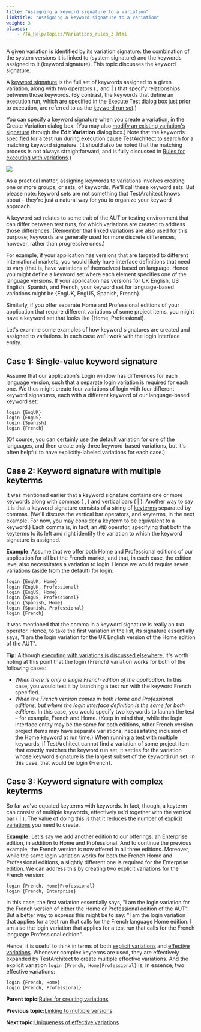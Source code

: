 ```yaml
--- 
title: "Assigning a keyword signature to a variation"
linktitle: "Assigning a keyword signature to a variation"
weight: 3
aliases: 
    - /TA_Help/Topics/Variations_rules_3.html
---
```


A given variation is identified by its variation signature: the combination of the system versions it is linked to \(system signature\) and the keywords assigned to it \(keyword signature\). This topic discusses the keyword signature.

A [keyword signature](/TA_Glossary/Topics/glossaryKeywordSignature.html) is the full set of keywords assigned to a given variation, along with two operators \( **,** and **\|** \) that specify relationships between those keywords. \(By contrast, the keywords that define an execution run, which are specified in the Execute Test dialog box just prior to execution, are referred to as the [keyword run set](/TA_Glossary/Topics/glossaryKeywordRunSet.html).\)

You can specify a keyword signature when you [create a variation](/TA_Help/Topics/Variations_create_keyword.html#step.dlg.create_var), in the Create Variation dialog box. \(You may also [modify an existing variation's signature](/TA_Help/Topics/Variations_create_keyword.html#postreq.dlg.edit_var) through the **Edit Variation** dialog box.\) Note that the keywords specified for a test run during execution cause TestArchitect to search for a matching keyword signature. \(It should also be noted that the matching process is not always straightforward, and is fully discussed in [Rules for executing with variations](/TA_Help/Topics/Variations_rules_executing.html).\)

![](/images//Images/Variations_set_of_keyword.02.png)

As a practical matter, assigning keywords to variations involves creating one or more groups, or sets, of keywords. We'll call these keyword sets. But please note: keyword sets are not something that TestArchitect knows about – they're just a natural way for you to organize your keyword approach.

A keyword set relates to some trait of the AUT or testing environment that can differ between test runs, for which variations are created to address those differences. \(Remember that linked variations are also used for this purpose; keywords are generally used for more discrete differences, however, rather than progressive ones.\)

For example, if your application has versions that are targeted to different international markets, you would likely have interface definitions that need to vary \(that is, have variations of themselves\) based on language. Hence you might define a keyword set where each element specifies one of the language versions. If your application has versions for UK English, US English, Spanish, and French, your keyword set for language-based variations might be \{EngUK, EngUS, Spanish, French\}.

Similarly, if you offer separate Home and Professional editions of your application that require different variations of some project items, you might have a keyword set that looks like \{Home, Professional\}.

Let's examine some examples of how keyword signatures are created and assigned to variations. In each case we'll work with the login interface entity.

## Case 1: Single-value keyword signature

Assume that our application's Login window has differences for each language version, such that a separate login variation is required for each one. We thus might create four variations of login with four different keyword signatures, each with a different keyword of our language-based keyword set:

```
login {EngUK}
login {EngUS}
login {Spanish}
login {French}
```

\(Of course, you can certainly use the default variation for one of the languages, and then create only three keyword-based variations, but it's often helpful to have explicitly-labeled variations for each case.\)

## Case 2: Keyword signature with multiple keyterms

It was mentioned earlier that a keyword signature contains one or more keywords along with commas \( , \) and vertical bars \( \| \). Another way to say it is that a keyword signature consists of a string of [keyterms](/TA_Glossary/Topics/glossaryKeyterm.html) separated by commas. \(We'll discuss the vertical bar operators, and keyterms, in the next example. For now, you may consider a keyterm to be equivalent to a keyword.\) Each comma is, in fact, an `AND` operator, specifying that both the keyterms to its left and right identify the variation to which the keyword signature is assigned.

**Example**: Assume that we offer both Home and Professional editions of our application for all but the French market, and that, in each case, the edition level also necessitates a variation to login. Hence we would require seven variations \(aside from the default\) for login:

```
login {EngUK, Home}
login {EngUK, Professional}
login {EngUS, Home}
login {EngUS, Professional}
login {Spanish, Home}
login {Spanish, Professional}
login {French}
```

It was mentioned that the comma in a keyword signature is really an `AND` operator. Hence, to take the first variation in the list, its signature essentially says, "I am the login variation for the UK English version of the Home edition of the AUT".

**Tip:** Although [executing with variations is discussed elsewhere](/TA_Help/Topics/Variations_rules_executing_2.html), it's worth noting at this point that the login \{French\} variation works for both of the following cases:

-   *When there is only a single French edition of the application.* In this case, you would test it by launching a test run with the keyword French specified.
-   *When the French version comes in both Home and Professional editions, but where the login interface definition is the same for both editions.* In this case, you would specify two keywords to launch the test – for example, French and Home. \(Keep in mind that, while the login interface entity may be the same for both editions, other French version project items may have separate variations, necessitating inclusion of the Home keyword at run time.\) When running a test with multiple keywords, if TestArchitect cannot find a variation of some project item that exactly matches the keyword run set, it settles for the variation whose keyword signature is the largest subset of the keyword run set. In this case, that would be login \{French\}.

## Case 3: Keyword signature with complex keyterms

So far we've equated keyterms with keywords. In fact, though, a keyterm can consist of multiple keywords, effectively `OR`'d together with the vertical bar \( \| \). The value of doing this is that it reduces the number of [explicit variations](/TA_Glossary/Topics/glossaryExplicitVariation.html) you need to create.

**Example:** Let's say we add another edition to our offerings: an Enterprise edition, in addition to Home and Professional. And to continue the previous example, the French version is now offered in all three editions. Moreover, while the same login variation works for both the French Home and Professional editions, a slightly different one is required for the Enterprise edition. We can address this by creating two explicit variations for the French version:

```
login {French, Home|Professional}
login {French, Enterprise}
```

In this case, the first variation essentially says, "I am the login variation for the French version of either the Home or Professional edition of the AUT". But a better way to express this might be to say: "I am the login variation that applies for a test run that calls for the French language Home edition. I am also the login variation that applies for a test run that calls for the French language Professional edition".

Hence, it is useful to think in terms of both [explicit variations](/TA_Glossary/Topics/glossaryExplicitVariation.html) and [effective variations](/TA_Glossary/Topics/glossaryEffectiveVariation.html). Whenever complex keyterms are used, they are effectively expanded by TestArchitect to create multiple effective variations. And the explicit variation `login {French, Home|Professional}` is, in essence, two effective variations:

```
login {French, Home}
login {French, Professional}
```

**Parent topic:**[Rules for creating variations](/TA_Help/Topics/Variations_rules.html)

**Previous topic:**[Linking to multiple versions](/TA_Help/Topics/Variations_rules_2.html)

**Next topic:**[Uniqueness of effective variations](/TA_Help/Topics/Variations_rules_4.html)

